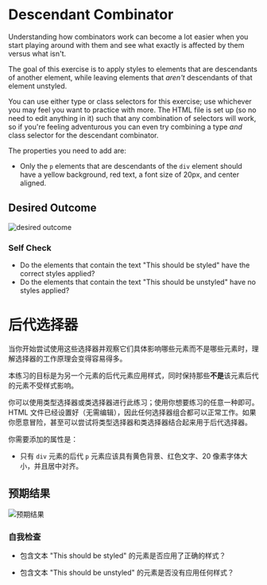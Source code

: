 # Descendant Combinator
Understanding how combinators work can become a lot easier when you start playing around with them and see what exactly is affected by them versus what isn't.

The goal of this exercise is to apply styles to elements that are descendants of another element, while leaving elements that *aren't* descendants of that element unstyled.

You can use either type or class selectors for this exercise; use whichever you may feel you want to practice with more. The HTML file is set up (so no need to edit anything in it) such that any combination of selectors will work, so if you're feeling adventurous you can even try combining a type *and* class selector for the descendant combinator.

The properties you need to add are:

* Only the `p` elements that are descendants of the `div` element should have a yellow background, red text, a font size of 20px, and center aligned.

## Desired Outcome
![desired outcome](./desired-outcome.png)


### Self Check
- Do the elements that contain the text "This should be styled" have the correct styles applied?
- Do the elements that contain the text "This should be unstyled" have no styles applied?

# 后代选择器

当你开始尝试使用这些选择器并观察它们具体影响哪些元素而不是哪些元素时，理解选择器的工作原理会变得容易得多。

本练习的目标是为另一个元素的后代元素应用样式，同时保持那些**不是**该元素后代的元素不受样式影响。

你可以使用类型选择器或类选择器进行此练习；使用你想要练习的任意一种即可。HTML 文件已经设置好（无需编辑），因此任何选择器组合都可以正常工作。如果你愿意冒险，甚至可以尝试将类型选择器和类选择器结合起来用于后代选择器。

你需要添加的属性是：

* 只有 `div` 元素的后代 `p` 元素应该具有黄色背景、红色文字、20 像素字体大小，并且居中对齐。

## 预期结果

![预期结果](./desired-outcome.png)

### 自我检查

- 包含文本 "This should be styled" 的元素是否应用了正确的样式？

- 包含文本 "This should be unstyled" 的元素是否没有应用任何样式？